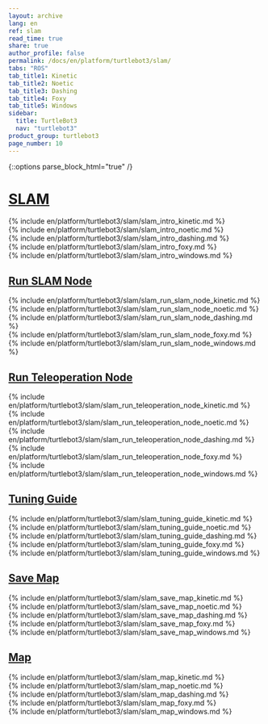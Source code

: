 ```yaml
---
layout: archive
lang: en
ref: slam
read_time: true
share: true
author_profile: false
permalink: /docs/en/platform/turtlebot3/slam/
tabs: "ROS"
tab_title1: Kinetic
tab_title2: Noetic
tab_title3: Dashing
tab_title4: Foxy
tab_title5: Windows
sidebar:
  title: TurtleBot3
  nav: "turtlebot3"
product_group: turtlebot3
page_number: 10
---
```


<div style="counter-reset: h1 3"></div>

{::options parse_block_html="true" /}

# [SLAM](#slam)

<section data-id="{{ page.tab_title1 }}" class="tab_contents">
{% include en/platform/turtlebot3/slam/slam_intro_kinetic.md %}
</section>

<section data-id="{{ page.tab_title2 }}" class="tab_contents">
{% include en/platform/turtlebot3/slam/slam_intro_noetic.md %}
</section>

<section data-id="{{ page.tab_title3 }}" class="tab_contents">
{% include en/platform/turtlebot3/slam/slam_intro_dashing.md %}
</section>

<section data-id="{{ page.tab_title4 }}" class="tab_contents">
{% include en/platform/turtlebot3/slam/slam_intro_foxy.md %}
</section>

<section data-id="{{ page.tab_title5 }}" class="tab_contents">
{% include en/platform/turtlebot3/slam/slam_intro_windows.md %}
</section>

## [Run SLAM Node](#run-slam-node)

<section data-id="{{ page.tab_title1 }}" class="tab_contents">
{% include en/platform/turtlebot3/slam/slam_run_slam_node_kinetic.md %}
</section>

<section data-id="{{ page.tab_title2 }}" class="tab_contents">
{% include en/platform/turtlebot3/slam/slam_run_slam_node_noetic.md %}
</section>

<section data-id="{{ page.tab_title3 }}" class="tab_contents">
{% include en/platform/turtlebot3/slam/slam_run_slam_node_dashing.md %}
</section>

<section data-id="{{ page.tab_title4 }}" class="tab_contents">
{% include en/platform/turtlebot3/slam/slam_run_slam_node_foxy.md %}
</section>

<section data-id="{{ page.tab_title5 }}" class="tab_contents">
{% include en/platform/turtlebot3/slam/slam_run_slam_node_windows.md %}
</section>

## [Run Teleoperation Node](#run-teleoperation-node)

<section data-id="{{ page.tab_title1 }}" class="tab_contents">
{% include en/platform/turtlebot3/slam/slam_run_teleoperation_node_kinetic.md %}
</section>

<section data-id="{{ page.tab_title2 }}" class="tab_contents">
{% include en/platform/turtlebot3/slam/slam_run_teleoperation_node_noetic.md %}
</section>

<section data-id="{{ page.tab_title3 }}" class="tab_contents">
{% include en/platform/turtlebot3/slam/slam_run_teleoperation_node_dashing.md %}
</section>

<section data-id="{{ page.tab_title4 }}" class="tab_contents">
{% include en/platform/turtlebot3/slam/slam_run_teleoperation_node_foxy.md %}
</section>

<section data-id="{{ page.tab_title5 }}" class="tab_contents">
{% include en/platform/turtlebot3/slam/slam_run_teleoperation_node_windows.md %}
</section>

## [Tuning Guide](#tuning-guide)

<section data-id="{{ page.tab_title1 }}" class="tab_contents">
{% include en/platform/turtlebot3/slam/slam_tuning_guide_kinetic.md %}
</section>

<section data-id="{{ page.tab_title2 }}" class="tab_contents">
{% include en/platform/turtlebot3/slam/slam_tuning_guide_noetic.md %}
</section>

<section data-id="{{ page.tab_title3 }}" class="tab_contents">
{% include en/platform/turtlebot3/slam/slam_tuning_guide_dashing.md %}
</section>

<section data-id="{{ page.tab_title4 }}" class="tab_contents">
{% include en/platform/turtlebot3/slam/slam_tuning_guide_foxy.md %}
</section>

<section data-id="{{ page.tab_title5 }}" class="tab_contents">
{% include en/platform/turtlebot3/slam/slam_tuning_guide_windows.md %}
</section>

## [Save Map](#save-map)

<section data-id="{{ page.tab_title1 }}" class="tab_contents">
{% include en/platform/turtlebot3/slam/slam_save_map_kinetic.md %}
</section>

<section data-id="{{ page.tab_title2 }}" class="tab_contents">
{% include en/platform/turtlebot3/slam/slam_save_map_noetic.md %}
</section>

<section data-id="{{ page.tab_title3 }}" class="tab_contents">
{% include en/platform/turtlebot3/slam/slam_save_map_dashing.md %}
</section>

<section data-id="{{ page.tab_title4 }}" class="tab_contents">
{% include en/platform/turtlebot3/slam/slam_save_map_foxy.md %}
</section>

<section data-id="{{ page.tab_title5 }}" class="tab_contents">
{% include en/platform/turtlebot3/slam/slam_save_map_windows.md %}
</section>

## [Map](#map)

<section data-id="{{ page.tab_title1 }}" class="tab_contents">
{% include en/platform/turtlebot3/slam/slam_map_kinetic.md %}
</section>

<section data-id="{{ page.tab_title2 }}" class="tab_contents">
{% include en/platform/turtlebot3/slam/slam_map_noetic.md %}
</section>

<section data-id="{{ page.tab_title3 }}" class="tab_contents">
{% include en/platform/turtlebot3/slam/slam_map_dashing.md %}
</section>

<section data-id="{{ page.tab_title4 }}" class="tab_contents">
{% include en/platform/turtlebot3/slam/slam_map_foxy.md %}
</section>

<section data-id="{{ page.tab_title5 }}" class="tab_contents">
{% include en/platform/turtlebot3/slam/slam_map_windows.md %}
</section>


<!-- 
<section data-id="{{ page.tab_title1 }}" class="tab_contents">
{% include en/platform/turtlebot3/slam_kinetic.md %}
</section>

<section data-id="{{ page.tab_title2 }}" class="tab_contents">
{% include en/platform/turtlebot3/slam_noetic.md %}
</section>

<section data-id="{{ page.tab_title3 }}" class="tab_contents">
{% include en/platform/turtlebot3/slam_dashing.md %}
</section>

<section data-id="{{ page.tab_title4 }}" class="tab_contents">
{% include en/platform/turtlebot3/slam_foxy.md %}
</section>

<section data-id="{{ page.tab_title5 }}" class="tab_contents">
{% include en/platform/turtlebot3/slam_windows.md %}
</section> 

-->


[navigation]: /docs/en/platform/turtlebot3/navigation/#navigation
[teleoperation]: /docs/en/platform/turtlebot3/teleoperation/#teleoperation
[export_turtlebot3_model]: /docs/en/platform/turtlebot3/export_turtlebot3_model
